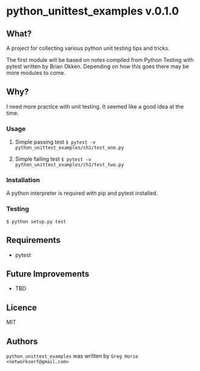 # python_unittest_examples v.0.1.0

## What?
A project for collecting various python unit testing tips and tricks.

The first module will be based on notes compiled from Python Testing with pytest
written by Brian Okken. Depending on how this goes there may be more modules to
come.

## Why?
I need more practice with unit testing. It seemed like a good idea at the time.

### Usage
1. Simple passing test
`$ pytest -v python_unittest_examples/ch1/test_one.py`

2. Simple failing test
`$ pytest -v python_unittest_examples/ch1/test_two.py`

### Installation
A python interpreter is required with pip and pytest installed.

### Testing
```
$ python setup.py test
```

## Requirements
- pytest

## Future Improvements
- TBD

## Licence
MIT

## Authors
`python_unittest_examples` was written by `Greg Horie <networkserf@gmail.com>`

